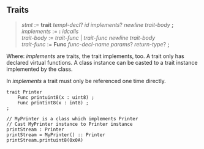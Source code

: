 ## Traits

> *stmt* := **trait** *templ-decl*? *id* *implements*? *newline* *trait-body* **;**\
> *implements* := **:** *idcalls*\
> *trait-body* := *trait-func* | *trait-func* *newline* *trait-body*\
> *trait-func* := **Func** *func-decl-name* *params*? *return-type*? **;**

Where: *implements* are traits, the trait implements, too. A trait only has
declared virtual functions. A class instance can be casted to a trait
instance implemented by the class.

In *implements* a trait must only be referenced one time directly.

```
trait Printer
	Func printuint8(x : uint8) ;
	Func printint8(x : int8) ;
;

// MyPrinter is a class which implements Printer
// Cast MyPrinter instance to Printer instance
printStream : Printer
printStream = MyPrinter() :: Printer
printStream.printuint8(0x0A)
```
